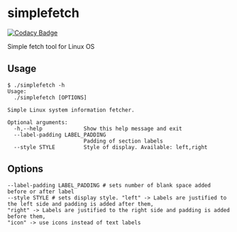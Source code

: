# simplefetch

[![Codacy Badge](https://api.codacy.com/project/badge/Grade/0d8ca215a3374d4383452d0f6a7efcc3)](https://app.codacy.com/gh/Kryszak/simplefetch?utm_source=github.com&utm_medium=referral&utm_content=Kryszak/simplefetch&utm_campaign=Badge_Grade_Settings)

Simple fetch tool for Linux OS

## Usage
```
$ ./simplefetch -h
Usage:
  ./simplefetch [OPTIONS]

Simple Linux system information fetcher.

Optional arguments:
  -h,--help             Show this help message and exit
  --label-padding LABEL_PADDING
                        Padding of section labels
  --style STYLE         Style of display. Available: left,right
```

## Options
```
--label-padding LABEL_PADDING # sets number of blank space added before or after label
--style STYLE # sets display style. "left" -> Labels are justified to the left side and padding is added after them,
"right" -> Labels are justified to the right side and padding is added before them,
"icon" -> use icons instead of text labels
```
